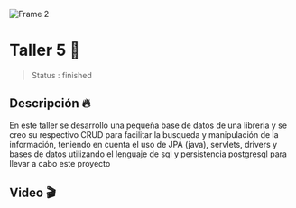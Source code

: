 
![Frame 2](https://user-images.githubusercontent.com/71273441/118417418-914d6a80-b679-11eb-80be-710f02509fcf.png)

#  Taller 5 🍂

> Status : finished 

## Descripción 🔥
En este taller se desarrollo una pequeña base de datos de una libreria y se creo su respectivo CRUD para facilitar la busqueda y manipulación de la información, teniendo en cuenta el uso de JPA (java), servlets, drivers y bases de datos utilizando el lenguaje de sql y persistencia postgresql para llevar a cabo este proyecto 


## Video 🎬












